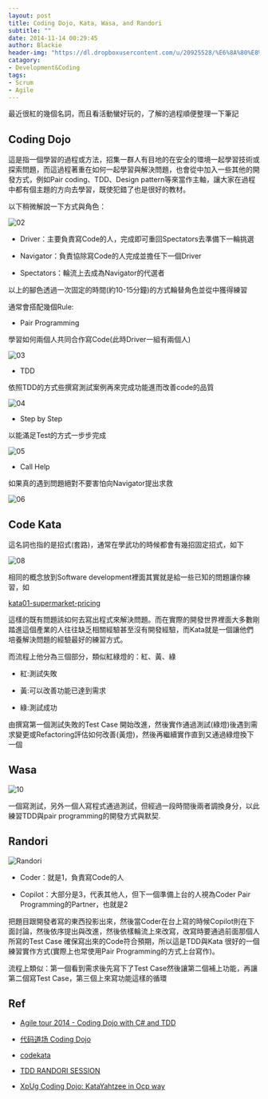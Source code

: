 ```yaml
---
layout: post
title: Coding Dojo, Kata, Wasa, and Randori
subtitle: ""
date: 2014-11-14 00:29:45
author: Blackie
header-img: "https://dl.dropboxusercontent.com/u/20925528/%E6%8A%80%E8%A1%93Blog/blogs/20141114/01.png"
catagory:
- Development&Coding
tags:
- Scrum
- Agile
---
```


最近很紅的幾個名詞，而且看活動蠻好玩的，了解的過程順便整理一下筆記

<!-- More -->

## Coding Dojo

這是指一個學習的過程或方法，招集一群人有目地的在安全的環境一起學習技術或探索問題，而這過程著重在如何一起學習與解決問題，也會從中加入一些其他的開發方式，例如Pair coding、TDD、Design pattern等來當作主軸，讓大家在過程中都有個主題的方向去學習，既使犯錯了也是很好的教材。

以下稍微解說一下方式與角色：

![02](https://dl.dropboxusercontent.com/u/20925528/%E6%8A%80%E8%A1%93Blog/blogs/20141114/02.png)

- Driver：主要負責寫Code的人，完成即可重回Spectators去準備下一輪挑選

- Navigator：負責協除寫Code的人完成並擔任下一個Driver

- Spectators：輪流上去成為Navigator的代選者

以上的腳色透過一次固定的時間(約10-15分鐘)的方式輪替角色並從中獲得練習

通常會搭配幾個Rule:

- Pair Programming

學習如何兩個人共同合作寫Code(此時Driver一組有兩個人)

![03](https://dl.dropboxusercontent.com/u/20925528/%E6%8A%80%E8%A1%93Blog/blogs/20141114/03.jpg)

- TDD

依照TDD的方式些撰寫測試案例再來完成功能進而改善code的品質

![04](https://dl.dropboxusercontent.com/u/20925528/%E6%8A%80%E8%A1%93Blog/blogs/20141114/04.gif)

- Step by Step

以能滿足Test的方式一步步完成

![05](https://dl.dropboxusercontent.com/u/20925528/%E6%8A%80%E8%A1%93Blog/blogs/20141114/05.PNG)

- Call Help

如果真的遇到問題絕對不要害怕向Navigator提出求救

![06](https://dl.dropboxusercontent.com/u/20925528/%E6%8A%80%E8%A1%93Blog/blogs/20141114/06.JPG)

## Code Kata

這名詞也指的是招式(套路)，通常在學武功的時候都會有幾招固定招式，如下

![08](https://dl.dropboxusercontent.com/u/20925528/%E6%8A%80%E8%A1%93Blog/blogs/20141114/08.JPG)

相同的概念放到Software development裡面其實就是給一些已知的問題讓你練習，如

[kata01-supermarket-pricing](http://codekata.com/kata/kata01-supermarket-pricing/)

這樣的既有問題該如何去寫出程式來解決問題。而在實際的開發世界裡面大多數剛踏進這個產業的人往往缺乏相關經驗甚至沒有開發經驗，而Kata就是一個讓他們培養解決問題的經驗最好的練習方式。

而流程上他分為三個部分，類似紅綠燈的：紅、黃、綠

- 紅:測試失敗

- 黃:可以改善功能已達到需求

- 綠:測試成功

由撰寫第一個測試失敗的Test Case 開始改進，然後實作通過測試(綠燈)後遇到需求變更或Refactoring評估如何改善(黃燈)，然後再繼續實作直到又通過綠燈換下一個

## Wasa

![10](https://dl.dropboxusercontent.com/u/20925528/%E6%8A%80%E8%A1%93Blog/blogs/20141114/10.JPG)

一個寫測試，另外一個人寫程式通過測試，但經過一段時間後兩者調換身分，以此練習TDD與pair programming的開發方式與默契.

## Randori

![Randori](https://dl.dropboxusercontent.com/u/20925528/%E6%8A%80%E8%A1%93Blog/blogs/20141114/xpug-coding-dojo-katayahtzee-in-ocp-way-4-728.jpg)

- Coder：就是1，負責寫Code的人

- Copilot：大部分是3，代表其他人，但下一個準備上台的人視為Coder Pair Programming的Partner，也就是2

把題目跟開發者寫的東西投影出來，然後當Coder在台上寫的時候Copilot則在下面討論，然後依序提出與改進，然後依樣輪流上來改寫，改寫時要通過前面那個人所寫的Test Case 確保寫出來的Code符合預期，所以這是TDD與Kata 很好的一個練習實作方式(實際上也常使用Pair Programming的方式上台寫作)。

流程上類似：第一個看到需求後先寫下了Test Case然後讓第二個補上功能，再讓第二個寫Test Case，第三個上來寫功能這樣的循環

## Ref

- [Agile tour 2014 - Coding Dojo with C# and TDD](http://www.slideshare.net/AgileCommunity/agile-tour-2014-dojo-with-c-sharp-pdf)

- [代码道场 Coding Dojo](http://www.danielteng.com/2011/03/15/coding-doj/)

- [codekata](http://codekata.com/)

- [TDD RANDORI SESSION](http://agilepainrelief.com/notesfromatooluser/2008/10/tdd-randori-session.html#.VGTwKZCUccs)

- [XpUg Coding Dojo: KataYahtzee in Ocp way](http://www.slideshare.net/giordano/xpug-coding-dojo-katayahtzee-in-ocp-way)
